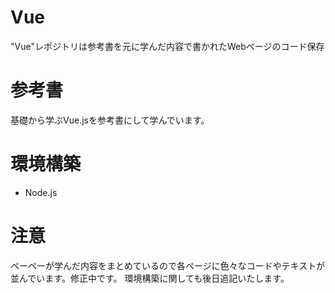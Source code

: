 # Vue
"Vue"レポジトリは参考書を元に学んだ内容で書かれたWebページのコード保存

# 参考書
基礎から学ぶVue.jsを参考書にして学んでいます。

# 環境構築
* Node.js 

# 注意
ペーペーが学んだ内容をまとめているので各ページに色々なコードやテキストが並んでいます。修正中です。
環境構築に関しても後日追記いたします。


